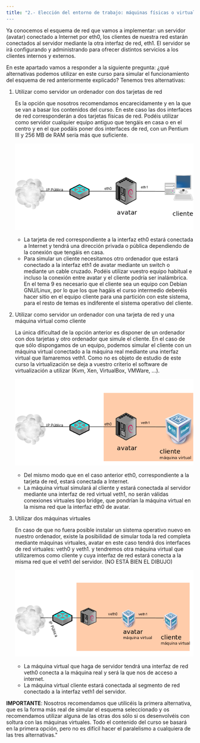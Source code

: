 ```yaml
---
title: "2.- Elección del entorno de trabajo: máquinas físicas o virtuales
---
```


Ya conocemos el esquema de red que vamos a implementar: un servidor (avatar) conectado a Internet por eth0, los clientes de nuestra red estarán conectados al servidor mediante la otra interfaz de red, eth1. El servidor se irá configurando y administrando para ofrecer distintos servicios a los clientes internos y externos.  
  
En este apartado vamos a responder a la siguiente pregunta: ¿qué alternativas podemos utilizar en este curso para simular el funcionamiento del esquema de red anteriormente explicado? Tenemos tres alternativas:  
  
1. Utilizar como servidor un ordenador con dos tarjetas de red  
  
    Es la opción que nosotros recomendamos encarecidamente y en la que se van a basar los contenidos del curso. En este caso las dos interfaces de red corresponderán a dos tarjetas físicas de red. Podéis utilizar como servidor cualquier equipo antiguo que tengáis en casa o en el centro y en el que podáis poner dos interfaces de red, con un Pentium III y 256 MB de RAM sería más que suficiente.  

    ![1](../img/alt1.png "1")  

    * La tarjeta de red correspondiente a la interfaz eth0 estará conectada a Internet y tendrá una dirección privada o pública dependiendo de la conexión que tengáis en casa.
    * Para simular un cliente necesitamos otro ordenador que estará conectado a la interfaz eth1 de avatar mediante un switch o mediante un cable cruzado. Podéis utilizar vuestro equipo habitual e incluso la conexión entre avatar y el cliente podría ser inalámbrica. En el tema 9 es necesario que el cliente sea un equipo con Debian GNU/Linux, por lo que los que hagáis el curso intermedio deberéis hacer sitio en el equipo cliente para una partición con este sistema, para el resto de temas es indiferente el sistema operativo del cliente.  

2. Utilizar como servidor un ordenador con una tarjeta de red y una máquina virtual como cliente  
  
    La única dificultad de la opción anterior es disponer de un ordenador con dos tarjetas y otro ordenador que simule el cliente. En el caso de que sólo dispongamos de un equipo, podemos simular el cliente con un máquina virtual conectado a la máquina real mediante una interfaz virtual que llamaremos veth1. Como no es objeto de estudio de este curso la virtualización se deja a vuestro criterio el software de virtualización a utilizar (Kvm, Xen, VirtualBox, VMWare, ...).  

    ![2](../img/esquema_red_2.png "2")  

    * Del mismo modo que en el caso anterior eth0, correspondiente a la tarjeta de red, estará conectada a Internet.
    * La máquina virtual simulará al cliente y estará conectada al servidor mediante una interfaz de red virtual veth1, no serán válidas conexiones virtuales tipo bridge, que pondrían la máquina virtual en la misma red que la interfaz eth0 de avatar.
  
3. Utilizar dos máquinas virtuales  
  
    En caso de que no fuera posible instalar un sistema operativo nuevo en nuestro ordenador, existe la posibilidad de simular toda la red completa mediante máquinas virtuales, avatar en este caso tendrá dos interfaces de red virtuales: veth0 y veth1. y tendremos otra máquina virtual que utilizaremos como cliente y cuya interfaz de red estará conecta a la misma red que el veth1 del servidor. (NO ESTÁ BIEN EL DIBUJO)  
  

    ![3](../img/esquema_red_33.png "3")  

    * La máquina virtual que haga de servidor tendrá una interfaz de red veth0 conecta a la máquina real y será la que nos de acceso a internet.
    * La máquina virtual cliente estará conectada al segmento de red conectado a la interfaz veth1 del servidor.

  
**IMPORTANTE**: Nosotros recomendamos que utilicéis la primera alternativa, que es la forma más real de simular el esquema seleccionado y os recomendamos utilizar alguna de las otras dos sólo si os desenvolvéis con soltura con las máquinas virtuales. Todo el contenido del curso se basará en la primera opción, pero no es difícil hacer el paralelismo a cualquiera de las tres alternativas."